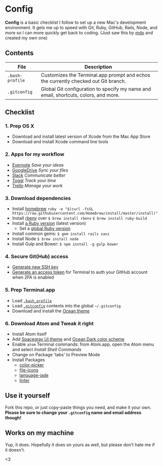 # Config

**Config** is a basic checklist I follow to set up a new Mac's development environment. It gets me up to speed with Git, Ruby, GitHub, Rails, Node, and more so I can more quickly get back to coding. (Just saw this by [mdo](https://github.com/mdo) and created my own one)

## Contents

| File | Description |
| --- | --- |
| `.bash-profile` | Customizes the Terminal.app prompt and echos the currently checked out Git branch. |
| `.gitconfig` | Global Git configuration to specify my name and email, shortcuts, colors, and more. |

## Checklist

### 1. Prep OS X

- Download and install latest version of Xcode from the Mac App Store
- Download and install Xcode command line tools

### 2. Apps for my workflow

- [Evernote](https://evernote.com) *Save your ideas*
- [GoogleDrive](https://www.google.com/drive/) *Sync your files*
- [Slack](https://slack.com) *Communicate better*
- [Toggl](https://www.toggl.com/) *Track your time*
- [Trello](https://trello.com/) *Manage your work*

### 3. Download dependencies

- Install [homebrew](https://github.com/Homebrew/homebrew)
  `ruby -e "$(curl -fsSL https://raw.githubusercontent.com/Homebrew/install/master/install)"`
- Install [rbenv](https://github.com/sstephenson/rbenv) over `$ brew install rbenv` `$ brew install ruby-build`
- Install [a Ruby version](https://github.com/sstephenson/rbenv#installing-ruby-versions) (latest version)
  - Set a [global Ruby version](https://github.com/sstephenson/rbenv#rbenv-global)
- Install common gems: `$ gem install rails sass`
- Install Node `$ brew install node`
- Install Gulp and Bower: `$ npm install -g gulp bower`

### 4. Secure Git(Hub) access

- [Generate new SSH key](https://help.github.com/articles/generating-ssh-keys/)
- [Generate an access token](https://help.github.com/articles/creating-an-access-token-for-command-line-use/) for Terminal to auth your GitHub account when 2FA is enabled

### 5. Prep Terminal.app

- Load [`.bash_profile`](/.bash_profile)
- Load [`.gitconfig`](/.gitconfig) contents into the global `~/.gitconfig`
- Download and install the [Ocean theme](https://github.com/mdo/ocean-terminal)

### 6. Download Atom and Tweak it right

- Install Atom itself
- Add [Spacegray UI theme](https://atom.io/themes/spacegray-dark-ui) and [Ocean Dark color scheme](https://atom.io/themes/base16-ocean-dark-syntax)
- Enable `atom` Terminal commands: from Atom.app, open the Atom menu and select *Install Shell Commands*
- Change on Package 'tabs' to Preview Mode
- Install Packages
  - [color-picker](https://atom.io/packages/color-picker)
  - [file-icons](https://atom.io/packages/file-icons)
  - [language-jade](https://atom.io/packages/language-jade)
  - [linter](https://atom.io/packages/linter)

## Use it yourself

Fork this repo, or just copy-paste things you need, and make it your own. **Please be sure to change your `.gitconfig` name and email address though!**

## Works on my machine

Yup, it does. Hopefully it does on yours as well, but please don't hate me if it doesn't.

<3
